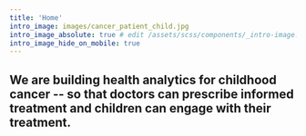 ```yaml
---
title: 'Home'
intro_image: images/cancer_patient_child.jpg
intro_image_absolute: true # edit /assets/scss/components/_intro-image.scss for full control
intro_image_hide_on_mobile: true
---
```


## We are building health analytics for childhood cancer -- so that doctors can prescribe informed treatment and children can engage with their treatment.